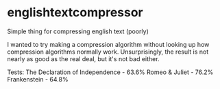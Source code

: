 # englishtextcompressor
Simple thing for compressing english text (poorly)

I wanted to try making a compression algorithm without looking up how compression algorithms normally work. 
Unsurprisingly, the result is not nearly as good as the real deal, but it's not bad either.

Tests:
The Declaration of Independence - 63.6%
Romeo & Juliet - 76.2%
Frankenstein - 64.8%
